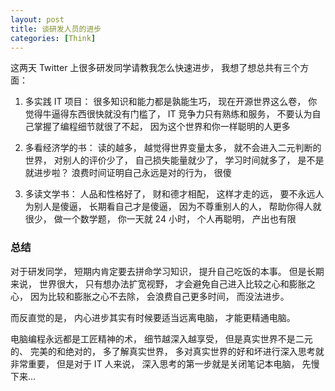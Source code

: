```yaml
---
layout: post
title: 谈研发人员的进步
categories: [Think]
---
```


这两天 Twitter 上很多研发同学请教我怎么快速进步， 我想了想总共有三个方面： 

1. 多实践 IT 项目： 很多知识和能力都是孰能生巧， 现在开源世界这么卷， 你觉得牛逼得东西很快就没有门槛了， IT 竞争力只有熟练和服务， 不要认为自己掌握了编程细节就很了不起， 因为这个世界和你一样聪明的人更多

2. 多看经济学的书： 读的越多， 越觉得世界变量太多， 就不会进入二元判断的世界， 对别人的评价少了， 自己损失能量就少了， 学习时间就多了， 是不是就进步啦？ 浪费时间证明自己永远是对的行为， 很傻

3. 多读文学书： 人品和性格好了， 财和德才相配， 这样才走的远， 要不永远人为别人是傻逼， 长期看自己才是傻逼， 因为不尊重别人的人， 帮助你得人就很少， 做一个数学题， 你一天就 24 小时， 个人再聪明， 产出也有限

### 总结
对于研发同学， 短期内肯定要去拼命学习知识， 提升自己吃饭的本事。 但是长期来说， 世界很大， 只有想办法扩宽视野， 才会避免自己进入比较之心和膨胀之心， 因为比较和膨胀之心不去除， 会浪费自己更多时间， 而没法进步。

而反直觉的是， 内心进步其实有时候要适当远离电脑， 才能更精通电脑。 

电脑编程永远都是工匠精神的术， 细节越深入越享受， 但是真实世界不是二元的、 完美的和绝对的， 多了解真实世界， 多对真实世界的好和坏进行深入思考就非常重要， 但是对于 IT 人来说， 深入思考的第一步就是关闭笔记本电脑， 先慢下来...
